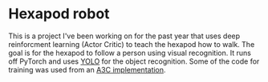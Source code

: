 # Hexapod robot

This is a project I've been working on for the past year that uses deep reinforcment learning (Actor Critic) to teach the hexapod how to walk. The goal is for the hexapod to follow a person using visual recognition. It runs off PyTorch and uses [YOLO](https://github.com/longcw/yolo2-pytorch) for the object recognition. Some of the code for training was used from an [A3C implementation](https://github.com/ikostrikov/pytorch-a3c).
